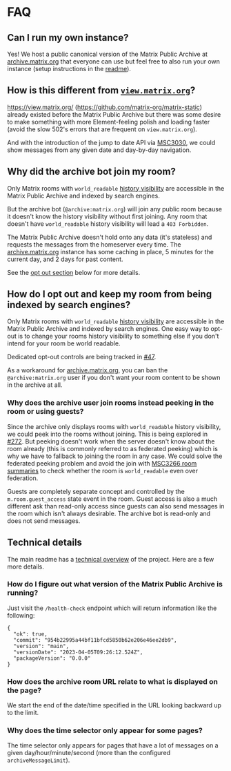# FAQ

## Can I run my own instance?

Yes! We host a public canonical version of the Matrix Public Archive at
[archive.matrix.org](https://archive.matrix.org/) that everyone can use but feel free to
also run your own instance (setup instructions in the [readme](../README.md)).

## How is this different from [`view.matrix.org`](https://view.matrix.org/)?

https://view.matrix.org/ (https://github.com/matrix-org/matrix-static) already existed
before the Matrix Public Archive but there was some desire to make something with more
Element-feeling polish and loading faster (avoid the slow 502's errors that are frequent
on `view.matrix.org`).

And with the introduction of the jump to date API via
[MSC3030](https://github.com/matrix-org/matrix-spec-proposals/pull/3030), we could show
messages from any given date and day-by-day navigation.

## Why did the archive bot join my room?

Only Matrix rooms with `world_readable` [history
visibility](https://spec.matrix.org/latest/client-server-api/#room-history-visibility)
are accessible in the Matrix Public Archive and indexed by search engines.

But the archive bot (`@archive:matrix.org`) will join any public room because it doesn't
know the history visibility without first joining. Any room that doesn't have
`world_readable` history visibility will lead a `403 Forbidden`.

The Matrix Public Archive doesn't hold onto any data (it's
stateless) and requests the messages from the homeserver every time. The
[archive.matrix.org](https://archive.matrix.org/) instance has some caching in place, 5
minutes for the current day, and 2 days for past content.

See the [opt out
section](#how-do-i-opt-out-and-keep-my-room-from-being-indexed-by-search-engines) below
for more details.

## How do I opt out and keep my room from being indexed by search engines?

Only Matrix rooms with `world_readable` [history
visibility](https://spec.matrix.org/latest/client-server-api/#room-history-visibility)
are accessible in the Matrix Public Archive and indexed by search engines. One easy way
to opt-out is to change your rooms history visibility to something else if you don't
intend for your room be world readable.

Dedicated opt-out controls are being tracked in
[#47](https://github.com/matrix-org/matrix-public-archive/issues/47).

As a workaround for [archive.matrix.org](https://archive.matrix.org/), you can ban the
`@archive:matrix.org` user if you don't want your room content to be shown in the
archive at all.

### Why does the archive user join rooms instead peeking in the room or using guests?

Since the archive only displays rooms with `world_readable` history visibility, we could
peek into the rooms without joining. This is being explored in
[#272](https://github.com/matrix-org/matrix-public-archive/pull/272). But peeking
doesn't work when the server doesn't know about the room already (this is commonly
referred to as federated peeking) which is why we have to fallback to joining the room
in any case. We could solve the federated peeking problem and avoid the join with
[MSC3266 room summaries](https://github.com/matrix-org/matrix-spec-proposals/pull/3266)
to check whether the room is `world_readable` even over federation.

Guests are completely separate concept and controlled by the `m.room.guest_access` state
event in the room. Guest access is also a much different ask than read-only access since
guests can also send messages in the room which isn't always desirable. The archive bot
is read-only and does not send messages.

## Technical details

The main readme has a [technical overview](../README.md#technical-overview) of the
project. Here are a few more details.

### How do I figure out what version of the Matrix Public Archive is running?

Just visit the `/health-check` endpoint which will return information like the following:

```
{
  "ok": true,
  "commit": "954b22995a44bf11bfcd5850b62e206e46ee2db9",
  "version": "main",
  "versionDate": "2023-04-05T09:26:12.524Z",
  "packageVersion": "0.0.0"
}
```

### How does the archive room URL relate to what is displayed on the page?

We start the end of the date/time specified in the URL looking backward up to the limit.

### Why does the time selector only appear for some pages?

The time selector only appears for pages that have a lot of messages on a given
day/hour/minute/second (more than the configured `archiveMessageLimit`).
